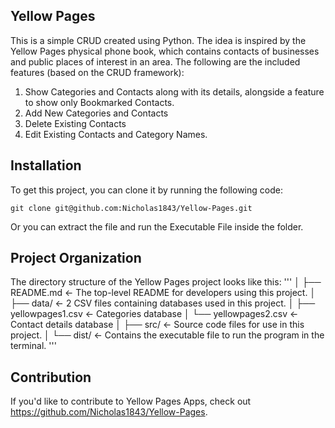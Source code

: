 ## Yellow Pages
This is a simple CRUD created using Python. The idea is inspired by the Yellow Pages physical phone book, which contains contacts of businesses and public places of interest in an area.
The following are the included features (based on the CRUD framework):
1. Show Categories and Contacts along with its details, alongside a feature to show only Bookmarked Contacts.
2. Add New Categories and Contacts
3. Delete Existing Contacts
4. Edit Existing Contacts and Category Names.

## Installation
To get this project, you can clone it by running the following code:

    git clone git@github.com:Nicholas1843/Yellow-Pages.git

Or you can extract the file and run the Executable File inside the folder.

## Project Organization

The directory structure of the Yellow Pages project looks like this:
'''
│
├── README.md            <- The top-level README for developers using this project.
│
├── data/                <- 2 CSV files containing databases used in this project.
│   ├── yellowpages1.csv <- Categories database
│   └── yellowpages2.csv <- Contact details database
│
├── src/                 <- Source code files for use in this project.
│
└── dist/                <- Contains the executable file to run the program in the terminal.
'''
## Contribution
If you'd like to contribute to Yellow Pages Apps, check out https://github.com/Nicholas1843/Yellow-Pages.
